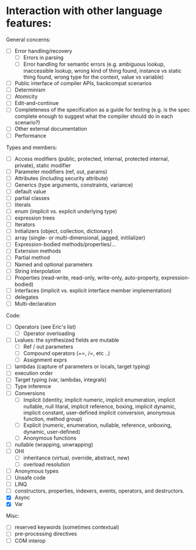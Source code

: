 # Interaction with other language features:

General concerns:
- [ ] Error handling/recovery
    - [ ] Errors in parsing
    - [ ] Error handling for semantic errors (e.g. ambiguous lookup, inaccessible lookup, wrong kind of thing found, instance vs static thing found, wrong type for the context, value vs variable)
- [ ] Public interface of compiler APIs, backcompat scenarios
- [ ] Determinism
- [ ] Atomicity
- [ ] Edit-and-continue
- [ ] Completeness of the specification as a guide for testing (e.g. is the spec complete enough to suggest what the compiler should do in each scenario?)
- [ ] Other external documentation
- [ ] Performance

Types and members:
- [ ] Access modifiers (public, protected, internal, protected internal, private), static modifier
- [ ] Parameter modifiers (ref, out, params)
- [ ] Attributes (including security attribute)
- [ ] Generics (type arguments, constraints, variance)
- [ ] default value
- [ ] partial classes
- [ ] literals
- [ ] enum (implicit vs. explicit underlying type)
- [ ] expression trees
- [ ] Iterators
- [ ] Initializers (object, collection, dictionary)
- [ ] array (single- or multi-dimensional, jagged, initilalizer)
- [ ] Expression-bodied methods/properties/...
- [ ] Extension methods
- [ ] Partial method
- [ ] Named and optional parameters
- [ ] String interpolation
- [ ] Properties (read-write, read-only, write-only, auto-property, expression-bodied)
- [ ] Interfaces (implicit vs. explicit interface member implementation)
- [ ] delegates
- [ ] Multi-declaration

Code:
- [ ] Operators (see Eric's list)
    - [ ] Operator overloading
- [ ] Lvalues: the synthesized fields are mutable
    - [ ] Ref / out parameters
    - [ ] Compound operators (+=, /=, etc ..)
    - [ ] Assignment exprs
- [ ] lambdas (capture of parameters or locals, target typing)
- [ ] execution order
- [ ] Target typing (var, lambdas, integrals)
- [ ] Type inference
- [ ] Conversions
    - [ ] Implicit (identity, implicit numeric, implicit enumeration, implicit nullable, null litaral, implicit reference, boxing, implicit dynamic, implicit constant, user-defined implicit conversion, anonymous function, method group)
    - [ ] Explicit (numeric, enumeration, nullable, reference, unboxing, dynamic, user-defined)
    - [ ] Anonymous functions
- [ ] nullable (wrapping, unwrapping)
- [ ] OHI
    - [ ] inheritance (virtual, override, abstract, new)
    - [ ] overload resolution
- [ ] Anonymous types
- [ ] Unsafe code
- [ ] LINQ
- [ ] constructors, properties, indexers, events, operators, and destructors.
- [X] Async
- [X] Var

Misc:
- [ ] reserved keywords (sometimes contextual)
- [ ] pre-processing directives
- [ ] COM interop
